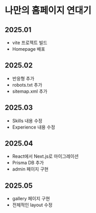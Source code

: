 # 나만의 홈페이지 연대기

## 2025.01
- vite 프로젝트 빌드
- Homepage 배포

## 2025.02
- 반응형 추가
- robots.txt 추가
- sitemap.xml 추가

## 2025.03
- Skills 내용 수정
- Experience 내용 수정

## 2025.04
- React에서 Next.js로 마이그레이션
- Prisma DB 추가
- admin 페이지 구현

## 2025.05
- gallery 페이지 구현
- 전체적인 layout 수정